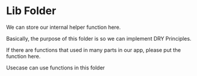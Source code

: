 # Lib Folder

We can store our internal helper function here.

Basically, the purpose of this folder is so we can implement DRY Principles. 

If there are functions that used in many parts in our app, please put the function here.

Usecase can use functions in this folder